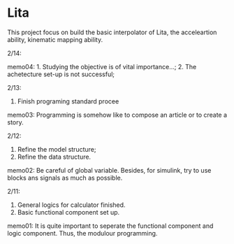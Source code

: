 # Lita
This project focus on build the basic interpolator of Lita, the acceleartion ability, kinematic mapping ability.

2/14:

memo04: 1. Studying the objective is of vital importance...;
        2. The achetecture set-up is not successful;

2/13:
1. Finish programing standard procee

memo03: Programming is somehow like to compose an article or to create a story.

2/12:
1. Refine the model structure;
2. Refine the data structure.

memo02: Be careful of global variable. Besides, for simulink, try to use blocks ans signals as much as possible.

2/11:
1. General logics for calculator finished.
2. Basic functional component set up.

memo01: It is quite important to seperate the functional component and logic component. Thus, the modulour programming.